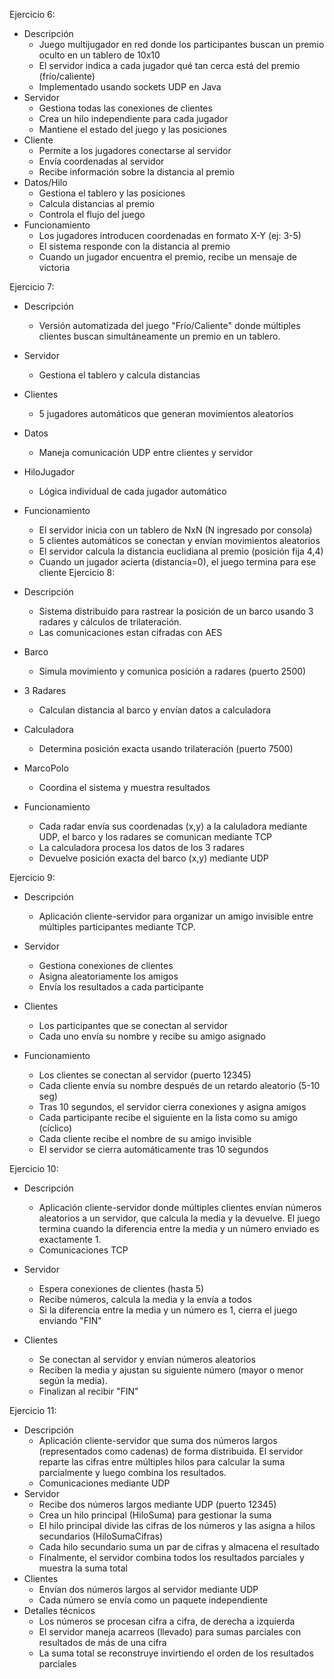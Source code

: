 Ejercicio 6:
  - Descripción
    - Juego multijugador en red donde los participantes buscan un premio oculto en un tablero de 10x10
    - El servidor indica a cada jugador qué tan cerca está del premio (frío/caliente)
    - Implementado usando sockets UDP en Java
  - Servidor 
    - Gestiona todas las conexiones de clientes
    - Crea un hilo independiente para cada jugador
    - Mantiene el estado del juego y las posiciones
  - Cliente
    - Permite a los jugadores conectarse al servidor
    - Envía coordenadas al servidor
    - Recibe información sobre la distancia al premio
  - Datos/Hilo
    - Gestiona el tablero y las posiciones
    - Calcula distancias al premio
    - Controla el flujo del juego
  - Funcionamiento
    - Los jugadores introducen coordenadas en formato X-Y (ej: 3-5)
    - El sistema responde con la distancia al premio
    - Cuando un jugador encuentra el premio, recibe un mensaje de victoria

Ejercicio 7:
  - Descripción
    - Versión automatizada del juego "Frío/Caliente" donde múltiples clientes buscan simultáneamente un premio en un tablero.
  - Servidor
    - Gestiona el tablero y calcula distancias
  - Clientes
    - 5 jugadores automáticos que generan movimientos aleatorios
  - Datos
    - Maneja comunicación UDP entre clientes y servidor
  - HiloJugador
    - Lógica individual de cada jugador automático
  - Funcionamiento
    - El servidor inicia con un tablero de NxN (N ingresado por consola)
    - 5 clientes automáticos se conectan y envían movimientos aleatorios
    - El servidor calcula la distancia euclidiana al premio (posición fija 4,4)
    - Cuando un jugador acierta (distancia=0), el juego termina para ese cliente
Ejercicio 8:
  - Descripción
    - Sistema distribuido para rastrear la posición de un barco usando 3 radares y cálculos de trilateración.
    - Las comunicaciones estan cifradas con AES
  - Barco
    - Simula movimiento y comunica posición a radares (puerto 2500)
  - 3 Radares
    - Calculan distancia al barco y envían datos a calculadora 
  - Calculadora
    - Determina posición exacta usando trilateración (puerto 7500)
  - MarcoPolo
    - Coordina el sistema y muestra resultados
  
  - Funcionamiento
    - Cada radar envía sus coordenadas (x,y) a la caluladora mediante UDP, el barco y los radares se comunican mediante TCP
    - La calculadora procesa los datos de los 3 radares
    - Devuelve posición exacta del barco (x,y) mediante UDP
  
Ejercicio 9:
  - Descripción
    - Aplicación cliente-servidor para organizar un amigo invisible entre múltiples participantes mediante TCP.
  
  - Servidor
    - Gestiona conexiones de clientes
    - Asigna aleatoriamente los amigos
    - Envía los resultados a cada participante
  
  - Clientes
    - Los participantes que se conectan al servidor
    - Cada uno envía su nombre y recibe su amigo asignado
  
  - Funcionamiento
    - Los clientes se conectan al servidor (puerto 12345)
    - Cada cliente envía su nombre después de un retardo aleatorio (5-10 seg)
    - Tras 10 segundos, el servidor cierra conexiones y asigna amigos
    - Cada participante recibe el siguiente en la lista como su amigo (cíclico)
    - Cada cliente recibe el nombre de su amigo invisible
    - El servidor se cierra automáticamente tras 10 segundos
      
Ejercicio 10:
  - Descripción
    - Aplicación cliente-servidor donde múltiples clientes envían números aleatorios a un servidor, que calcula la media y la devuelve. El juego termina cuando la diferencia entre la media y un número enviado es exactamente 1.
    - Comunicaciones TCP
  - Servidor
    - Espera conexiones de clientes (hasta 5)
    - Recibe números, calcula la media y la envía a todos
    - Si la diferencia entre la media y un número es 1, cierra el juego enviando "FIN"
  
  - Clientes
    - Se conectan al servidor y envían números aleatorios
    - Reciben la media y ajustan su siguiente número (mayor o menor según la media).
    - Finalizan al recibir "FIN"

Ejercicio 11:
  - Descripción
    - Aplicación cliente-servidor que suma dos números largos (representados como cadenas) de forma distribuida. El servidor reparte las cifras entre múltiples hilos para calcular la suma parcialmente y luego combina los resultados.
    - Comunicaciones mediante UDP
  - Servidor
    - Recibe dos números largos mediante UDP (puerto 12345)
    - Crea un hilo principal (HiloSuma) para gestionar la suma
    - El hilo principal divide las cifras de los números y las asigna a hilos secundarios (HiloSumaCifras)
    - Cada hilo secundario suma un par de cifras y almacena el resultado
    - Finalmente, el servidor combina todos los resultados parciales y muestra la suma total
  - Clientes
    - Envían dos números largos al servidor mediante UDP
    - Cada número se envía como un paquete independiente
  - Detalles técnicos
    - Los números se procesan cifra a cifra, de derecha a izquierda
    - El servidor maneja acarreos (llevado) para sumas parciales con resultados de más de una cifra
    - La suma total se reconstruye invirtiendo el orden de los resultados parciales

  

